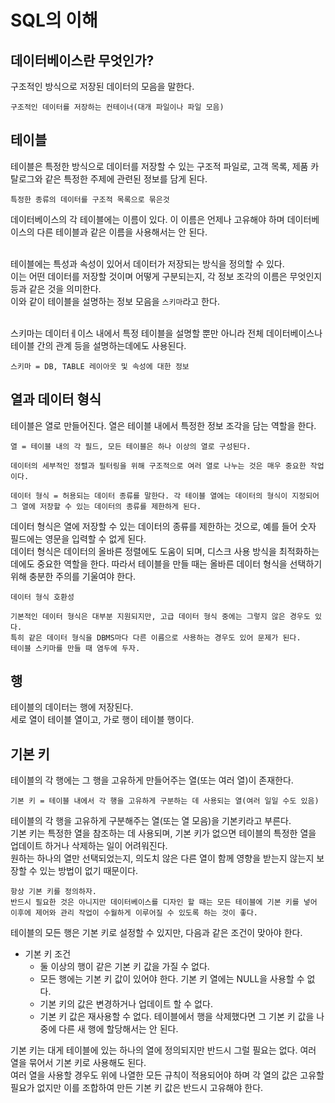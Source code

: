 # SQL의 이해

## 데이터베이스란 무엇인가?
구조적인 방식으로 저장된 데이터의 모음을 말한다.

```
구조적인 데이터를 저장하는 컨테이너(대개 파일이나 파일 모음)
```

## 테이블
테이블은 특정한 방식으로 데이터를 저장할 수 있는 구조적 파일로, 고객 목록, 제품 카탈로그와 같은 특정한 주제에 관련된 정보를 담게 된다.

```
특정한 종류의 데이터를 구조적 목록으로 묶은것
```

데이터베이스의 각 테이블에는 이름이 있다. 이 이름은 언제나 고유해야 하며 데이터베이스의 다른 테이블과 같은 이름을 사용해서는 안 된다. <br>
<br>

테이블에는 특성과 속성이 있어서 데이터가 저장되는 방식을 정의할 수 있다. <br>
이는 어떤 데이터를 저장할 것이며 어떻게 구분되는지, 각 정보 조각의 이름은 무엇인지 등과 같은 것을 의미한다. <br>
이와 같이 테이블을 설명하는 정보 모음을 ```스키마```라고 한다. <br>
<br>

스키마는 데이터ㅔ이스 내에서 특정 테이블을 설명할 뿐만 아니라 전체 데이터베이스나 테이블 간의 관계 등을 설명하는데에도 사용된다.

```
스키마 = DB, TABLE 레이아웃 및 속성에 대한 정보
```

## 열과 데이터 형식
테이블은 열로 만들어진다. 열은 테이블 내에서 특정한 정보 조각을 담는 역할을 한다.

```
열 = 테이블 내의 각 필드, 모든 테이블은 하나 이상의 열로 구성된다.

데이터의 세부적인 정렬과 필터링을 위해 구조적으로 여러 열로 나누는 것은 매우 중요한 작업이다.
```

```
데이터 형식 = 허용되는 데이터 종류를 말한다. 각 테이블 열에는 데이터의 형식이 지정되어 그 열에 저장할 수 있는 데이터의 종류를 제한하게 된다.
```

데이터 형식은 열에 저장할 수 있는 데이터의 종류를 제한하는 것으로, 예를 들어 숫자 필드에는 영문을 입력할 수 없게 된다. <br>
데이터 형식은 데이터의 올바른 정렬에도 도움이 되며, 디스크 사용 방식을 최적화하는 데에도 중요한 역할을 한다. 따라서 테이블을 만들 때는 올바른 데이터 형식을 선택하기 위해 충분한 주의를 기울여야 한다. <br>

```
데이터 형식 호환성

기본적인 데이터 형식은 대부분 지원되지만, 고급 데이터 형식 중에는 그렇지 않은 경우도 있다.
특히 같은 데이터 형식을 DBMS마다 다른 이름으로 사용하는 경우도 있어 문제가 된다.
테이블 스키마를 만들 때 염두에 두자.
```

## 행
테이블의 데이터는 행에 저장된다. <br>
세로 열이 테이블 열이고, 가로 행이 테이블 행이다. <br>

## 기본 키
테이블의 각 행에는 그 행을 고유하게 만들어주는 열(또는 여러 열)이 존재한다. 

```
기본 키 = 테이블 내에서 각 행을 고유하게 구분하는 데 사용되는 열(여러 일일 수도 있음)
```

테이블의 각 행을 고유하게 구분해주는 열(또는 열 모음)을 기본키라고 부른다. <br>
기본 키는 특정한 열을 참조하는 데 사용되며, 기본 키가 없으면 테이블의 특정한 열을 업데이트 하거나 삭제하는 일이 어려워진다. <br>
원하는 하나의 열만 선택되었는지, 의도치 않은 다른 열이 함께 영향을 받는지 않는지 보장할 수 있는 방법이 없기 때문이다.

```
항상 기본 키를 정의하자.
반드시 필요한 것은 아니지만 데이터베이스를 디자인 할 때는 모든 테이블에 기본 키를 넣어
이후에 제어와 관리 작업이 수월하게 이루어질 수 있도록 하는 것이 좋다.
```

테이블의 모든 행은 기본 키로 설정할 수 있지만, 다음과 같은 조건이 맞아야 한다.

* 기본 키 조건
  - 둘 이상의 행이 같은 기본 키 값을 가질 수 없다.
  - 모든 행에는 기본 키 값이 있어야 한다. 기본 키 열에는 NULL을 사용할 수 없다. 
  - 기본 키의 값은 변경하거나 업데이트 할 수 없다.
  - 기본 키 값은 재사용할 수 없다. 테이블에서 행을 삭제했다면 그 기본 키 값을 나중에 다른 새 행에 할당해서는 안 된다.

기본 키는 대게 테이블에 있는 하나의 열에 정의되지만 반드시 그럴 필요는 없다. 여러 열을 묶어서 기본 키로 사용해도 된다. <br>
여러 열을 사용할 경우도 위에 나열한 모든 규칙이 적용되어야 하며 각 열의 값은 고유할 필요가 없지만 이를 조합하여 만든 기본 키 값은 반드시 고유해야 한다.
